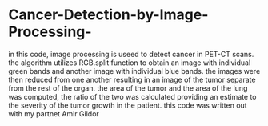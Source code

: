 # Cancer-Detection-by-Image-Processing- 
in this code, image processing is useed to detect cancer in PET-CT scans. the algorithm utilizes RGB.split function to obtain an image with individual green bands and another image with individual blue bands. 
the images were then reduced from one another resulting in an image of the tumor separate from the rest of the organ. 
the area of the tumor and the area of the lung was computed, the ratio of the two was calculated providing an estimate to the severity of the tumor growth in the patient. 
this code was written out with my partnet Amir Gildor 
